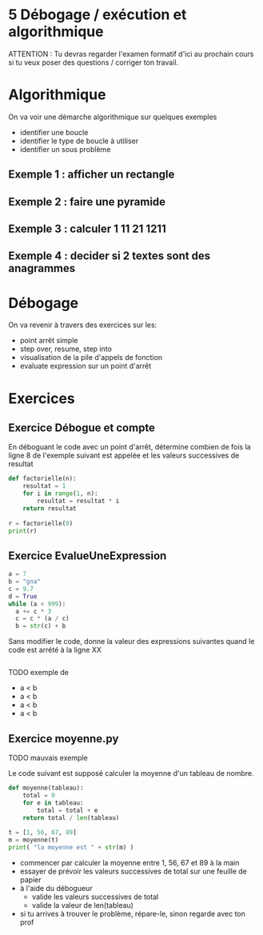 # 5 Débogage / exécution et algorithmique

ATTENTION : Tu devras regarder l'examen formatif d'ici au prochain cours si tu veux poser des questions / corriger 
ton travail.


# Algorithmique

On va voir une démarche algorithmique sur quelques exemples
- identifier une boucle
- identifier le type de boucle à utiliser
- identifier un sous problème

## Exemple 1 : afficher un rectangle

## Exemple 2 : faire une pyramide

## Exemple 3 : calculer 1 11 21 1211

## Exemple 4 : decider si 2 textes sont des anagrammes

# Débogage

On va revenir à travers des exercices sur les:
- point arrêt simple
- step over, resume, step into
- visualisation de la pile d'appels de fonction
- evaluate expression sur un point d'arrêt

# Exercices


## Exercice Débogue et compte

En déboguant le code avec un point d'arrêt, détermine combien de fois la ligne 8 de l'exemple suivant
est appelée et les valeurs successives de resultat
```python
def factorielle(n):
    resultat = 1
    for i in range(1, n):
        resultat = resultat * i
    return resultat
    
r = factorielle(9)
print(r)
```


## Exercice EvalueUneExpression

```python
a = 7
b = "gna"
c = 9.7
d = True
while (a < 999):
  a += c * 3
  c = c * (a / c)
  b = str(c) + b
```

Sans modifier le code, donne la valeur des expressions suivantes quand le code est arrété à la ligne
XX

```python

```

TODO exemple de

- a < b
- a < b
- a < b
- a < b


## Exercice moyenne.py

TODO mauvais exemple

Le code suivant est supposé calculer la moyenne d'un tableau de nombre.

```python
def moyenne(tableau):
    total = 0
    for e in tableau:
        total = total + e
    return total / len(tableau)
    
t = [1, 56, 67, 89]
m = moyenne(t)
print( "la moyenne est " + str(m) )
```
- commencer par calculer la moyenne entre 1, 56, 67 et 89 à la main
- essayer de prévoir les valeurs successives de total sur une feuille de papier
- à l'aide du débogueur
    - valide les valeurs successives de total
    - valide la valeur de len(tableau)
- si tu arrives à trouver le problème, répare-le, sinon regarde avec ton prof
